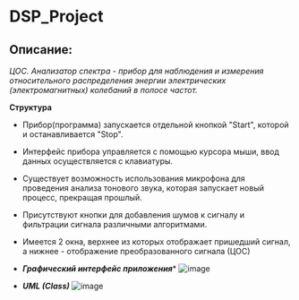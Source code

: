 # DSP_Project

## Описание:
_ЦОС. Анализатор спектра - прибор для наблюдения и измерения относительного распределения энергии электрических (электромагнитных) колебаний в полосе частот._

**Структура**
- Прибор(программа) запускается отдельной кнопкой "Start", которой и останавливается "Stop".
- Интерфейс прибора управляется с помощью курсора мыши, ввод данных осуществляется с клавиатуры.
- Существует возможность использования микрофона для проведения анализа тонового звука, которая запускает новый процесс, прекращая прошлый.
- Присутствуют кнопки для добавления шумов к сигналу и фильтрации сигнала различными алгоритмами.
- Имеется 2 окна, верхнее из которых отображает пришедший сигнал, а нижнее - отображение преобразованного сигнала (ЦОС)

- **_Графический интерфейс приложения_***
   ![image](https://github.com/AlexanderNapolskikh/DSP_Project/assets/130779412/d0a46675-4b54-4a6c-bf01-486c0feb230b)

- ***_UML (Class)_***
   ![image](https://github.com/AlexanderNapolskikh/DSP_Project/assets/130779412/e3a0e194-c92b-41b5-b219-561d9225fd5e)

